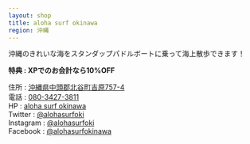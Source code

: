 ```yaml
---
layout: shop
title: aloha surf okinawa
region: 沖縄
---
```


沖縄のきれいな海をスタンダップパドルボートに乗って海上散歩できます！  

**特典 : XPでのお会計なら10%OFF**  

住所 : [沖縄県中頭郡北谷町吉原757-4](https://www.google.co.jp/maps/place/%E3%80%92904-0105+%E6%B2%96%E7%B8%84%E7%9C%8C%E4%B8%AD%E9%A0%AD%E9%83%A1%E5%8C%97%E8%B0%B7%E7%94%BA%E5%90%89%E5%8E%9F%EF%BC%97%EF%BC%95%EF%BC%97%E2%88%92%EF%BC%94/@26.3206607,127.7745999,17z/data=!3m1!4b1!4m5!3m4!1s0x34e51257873d6f75:0x903769968f133958!8m2!3d26.3206607!4d127.7767886)  
電話 : <a href="tel:">080-3427-3811</a>  
HP : [aloha surf okinawa](https://www.aloha-surf-okinawa.com/)  
Twitter : [@alohasurfoki](https://twitter.com/alohasurfoki)  
Instagram : [@alohasurfoki](https://www.instagram.com/alohasurfoki/)  
Facebook : [@alohasurfokinawa](https://www.facebook.com/alohasurfokinawa)  
